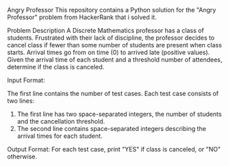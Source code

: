 Angry Professor
This repository contains a Python solution for the "Angry Professor" problem from HackerRank that i solved it.

Problem Description
A Discrete Mathematics professor has a class of students. Frustrated with their lack of discipline, the professor decides to cancel class if fewer than some number of students are present when class starts.
Arrival times go from on time (0) to arrived late (positive values).
Given the arrival time of each student and a threshold number of attendees, determine if the class is canceled.

Input Format:

The first line contains the number of test cases.
Each test case consists of two lines:

1. The first line has two space-separated integers, the number of students and the cancellation threshold.
2. The second line contains space-separated integers describing the arrival times for each student.

Output Format:
For each test case, print "YES" if class is canceled, or "NO" otherwise.
